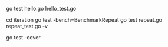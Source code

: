 go test hello.go hello_test.go

cd iteration
go test -bench=BenchmarkRepeat
go test repeat.go repeat_test.go -v

go test -cover
